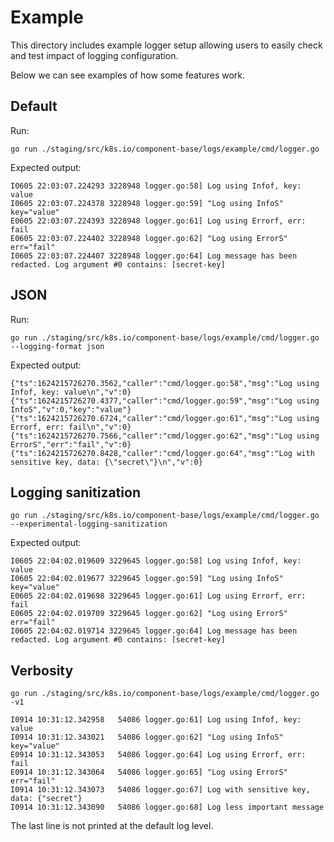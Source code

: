# Example

This directory includes example logger setup allowing users to easily check and test impact of logging configuration. 

Below we can see examples of how some features work.

## Default

Run:
```console
go run ./staging/src/k8s.io/component-base/logs/example/cmd/logger.go
```

Expected output:
```
I0605 22:03:07.224293 3228948 logger.go:58] Log using Infof, key: value
I0605 22:03:07.224378 3228948 logger.go:59] "Log using InfoS" key="value"
E0605 22:03:07.224393 3228948 logger.go:61] Log using Errorf, err: fail
E0605 22:03:07.224402 3228948 logger.go:62] "Log using ErrorS" err="fail"
I0605 22:03:07.224407 3228948 logger.go:64] Log message has been redacted. Log argument #0 contains: [secret-key]
```

## JSON 

Run:
```console
go run ./staging/src/k8s.io/component-base/logs/example/cmd/logger.go --logging-format json
```

Expected output:
```
{"ts":1624215726270.3562,"caller":"cmd/logger.go:58","msg":"Log using Infof, key: value\n","v":0}
{"ts":1624215726270.4377,"caller":"cmd/logger.go:59","msg":"Log using InfoS","v":0,"key":"value"}
{"ts":1624215726270.6724,"caller":"cmd/logger.go:61","msg":"Log using Errorf, err: fail\n","v":0}
{"ts":1624215726270.7566,"caller":"cmd/logger.go:62","msg":"Log using ErrorS","err":"fail","v":0}
{"ts":1624215726270.8428,"caller":"cmd/logger.go:64","msg":"Log with sensitive key, data: {\"secret\"}\n","v":0}
```

## Logging sanitization

```console
go run ./staging/src/k8s.io/component-base/logs/example/cmd/logger.go --experimental-logging-sanitization
```

Expected output:
```
I0605 22:04:02.019609 3229645 logger.go:58] Log using Infof, key: value
I0605 22:04:02.019677 3229645 logger.go:59] "Log using InfoS" key="value"
E0605 22:04:02.019698 3229645 logger.go:61] Log using Errorf, err: fail
E0605 22:04:02.019709 3229645 logger.go:62] "Log using ErrorS" err="fail"
I0605 22:04:02.019714 3229645 logger.go:64] Log message has been redacted. Log argument #0 contains: [secret-key]
```

## Verbosity

```console
go run ./staging/src/k8s.io/component-base/logs/example/cmd/logger.go -v1
```

```
I0914 10:31:12.342958   54086 logger.go:61] Log using Infof, key: value
I0914 10:31:12.343021   54086 logger.go:62] "Log using InfoS" key="value"
E0914 10:31:12.343053   54086 logger.go:64] Log using Errorf, err: fail
E0914 10:31:12.343064   54086 logger.go:65] "Log using ErrorS" err="fail"
I0914 10:31:12.343073   54086 logger.go:67] Log with sensitive key, data: {"secret"}
I0914 10:31:12.343090   54086 logger.go:68] Log less important message
```

The last line is not printed at the default log level.
